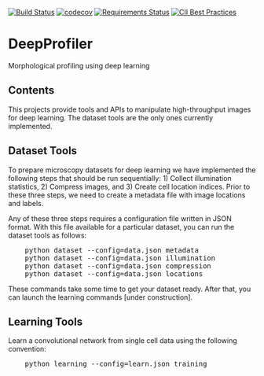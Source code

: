 [![Build Status](https://travis-ci.org/broadinstitute/DeepProfiler.svg?branch=master)](https://travis-ci.org/broadinstitute/DeepProfiler)
[![codecov](https://codecov.io/gh/broadinstitute/DeepProfiler/branch/master/graph/badge.svg)](https://codecov.io/gh/broadinstitute/DeepProfiler)
[![Requirements Status](https://requires.io/github/broadinstitute/DeepProfiler/requirements.svg?branch=master)](https://requires.io/github/broadinstitute/DeepProfiler/requirements/?branch=master)
[![CII Best Practices](https://bestpractices.coreinfrastructure.org/projects/1966/badge)](https://bestpractices.coreinfrastructure.org/projects/1966)

# DeepProfiler
Morphological profiling using deep learning 

## Contents

This projects provide tools and APIs to manipulate high-throughput images for deep learning. The dataset tools are the only ones currently implemented. 

## Dataset Tools

To prepare microscopy datasets for deep learning we have implemented the following steps that should be run sequentially: 1) Collect illumination statistics, 2) Compress images, and 3) Create cell location indices. Prior to these three steps, we need to create a metadata file with image locations and labels.

Any of these three steps requires a configuration file written in JSON format. With this file available for a particular dataset, you can run the dataset tools as follows:

<pre>
    python dataset --config=data.json metadata
    python dataset --config=data.json illumination
    python dataset --config=data.json compression
    python dataset --config=data.json locations
</pre>

These commands take some time to get your dataset ready. After that, you can launch the learning commands [under construction].

## Learning Tools

Learn a convolutional network from single cell data using the following convention:

<pre>
    python learning --config=learn.json training
</pre>
